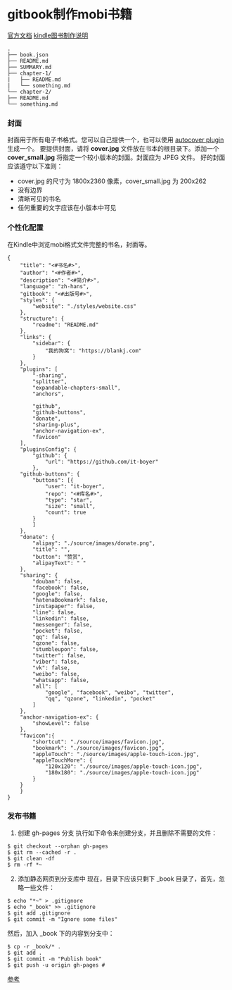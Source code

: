 #  gitbook制作mobi书籍
[官方文档](https://toolchain.gitbook.com/config.html)
[kindle图书制作说明](https://bookfere.com/post/287.html)
```
.
├── book.json
├── README.md
├── SUMMARY.md
├── chapter-1/
|   ├── README.md
|   └── something.md
└── chapter-2/
├── README.md
└── something.md
```
### 封面
封面用于所有电子书格式。您可以自己提供一个，也可以使用 [autocover plugin](https://plugins.gitbook.com/plugin/autocover) 生成一个。
要提供封面，请将 **cover.jpg** 文件放在书本的根目录下。添加一个 **cover_small.jpg** 将指定一个较小版本的封面。封面应为 JPEG 文件。
好的封面应该遵守以下准则：
* cover.jpg 的尺寸为 1800x2360 像素，cover_small.jpg 为 200x262
* 没有边界
* 清晰可见的书名
* 任何重要的文字应该在小版本中可见
### 个性化配置
在Kindle中浏览mobi格式文件完整的书名，封面等。

```
{
    "title": "<#书名#>",
    "author": "<#作者#>",
    "description": "<#简介#>",
    "language": "zh-hans",
    "gitbook": "<#出版号#>",
    "styles": {
        "website": "./styles/website.css"
    },
    "structure": {
        "readme": "README.md"
    },
    "links": {
        "sidebar": {
            "我的狗窝": "https://blankj.com"
        }
    },
    "plugins": [
        "-sharing",
        "splitter",
        "expandable-chapters-small",
        "anchors",

        "github",
        "github-buttons",
        "donate",
        "sharing-plus",
        "anchor-navigation-ex",
        "favicon"
    ],
    "pluginsConfig": {
        "github": {
            "url": "https://github.com/it-boyer"
        },
    "github-buttons": {
        "buttons": [{
            "user": "it-boyer",
            "repo": "<#库名#>",
            "type": "star",
            "size": "small",
            "count": true
        }
        ]
    },
    "donate": {
        "alipay": "./source/images/donate.png",
        "title": "",
        "button": "赞赏",
        "alipayText": " "
    },
    "sharing": {
        "douban": false,
        "facebook": false,
        "google": false,
        "hatenaBookmark": false,
        "instapaper": false,
        "line": false,
        "linkedin": false,
        "messenger": false,
        "pocket": false,
        "qq": false,
        "qzone": false,
        "stumbleupon": false,
        "twitter": false,
        "viber": false,
        "vk": false,
        "weibo": false,
        "whatsapp": false,
        "all": [
            "google", "facebook", "weibo", "twitter",
            "qq", "qzone", "linkedin", "pocket"
        ]
    },
    "anchor-navigation-ex": {
        "showLevel": false
    },
    "favicon":{
        "shortcut": "./source/images/favicon.jpg",
        "bookmark": "./source/images/favicon.jpg",
        "appleTouch": "./source/images/apple-touch-icon.jpg",
        "appleTouchMore": {
            "120x120": "./source/images/apple-touch-icon.jpg",
            "180x180": "./source/images/apple-touch-icon.jpg"
        }
    }
    }
}
```

### 发布书籍
1. 创建 gh-pages 分支
执行如下命令来创建分支，并且删除不需要的文件：
```
$ git checkout --orphan gh-pages
$ git rm --cached -r .
$ git clean -df
$ rm -rf *~
```
2. 添加静态网页到分支库中
现在，目录下应该只剩下 _book 目录了，首先，忽略一些文件：
```
$ echo "*~" > .gitignore
$ echo "_book" >> .gitignore
$ git add .gitignore
$ git commit -m "Ignore some files"
```
然后，加入 _book 下的内容到分支中：
```
$ cp -r _book/* .
$ git add .
$ git commit -m "Publish book"
$ git push -u origin gh-pages #
```

[参考](http://www.chengweiyang.cn/gitbook/github-pages/README.html)
